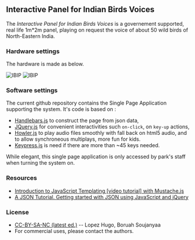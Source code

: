 ## Interactive Panel for Indian Birds Voices
The *Interactive Panel for Indian Birds Voices* is a governement supported, real life 1m*2m panel, playing on request the voice of about 50 wild birds of North-Eastern India.

### Hardware settings

The hardware is made as below.

![IBIP](https://raw.githubusercontent.com/hugolpz/BirdsCallsPanel/master/System_p1.png)
![IBIP](https://raw.githubusercontent.com/hugolpz/BirdsCallsPanel/master/System_p3.png)

### Software settings

The current github repository contains the Single Page Application supporting the system. It's code is based on :

 - [Handlebars.js](http://handlebarsjs.com) to construct the page from json data,
 - [JQuery.js](jquery.com) for convenient interactivities such `on-click`, on `key-up` actions,
 - [Howler.js](https://github.com/goldfire/howler.js) to play audio files smoothly with fall back on html5 audio, and to allow synchroneous multiplays, more fun for kids.
 - [Keypress.js](http://dmauro.github.io/Keypress/) is need if there are more than ~45 keys needed.

While elegant, this single page application is only accessed by park's staff when turning the system on.

### Resources

* <a href="http://iviewsource.com/codingtutorials/introduction-to-javascript-templating-with-mustache-js/">Introduction to JavaScript Templating [video tutorial] with Mustache.js</a>
* <a href="http://iviewsource.com/codingtutorials/getting-started-with-javascript-object-notation-json-for-absolute-beginners/">A JSON Tutorial. Getting started with JSON using JavaScript and jQuery</a>

### License

 - [CC-BY-SA-NC (latest ed.)](https://creativecommons.org/licenses/by-sa/4.0/) -- Lopez Hugo, Boruah Soujanyaa
 - For commercial uses, please contact the authors.

<!--
NEXT post to write:
http://h5bp.github.io/
http://jsfiddle.net/YGwJ9/1/
-->
